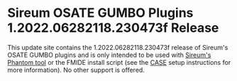 # Sireum OSATE GUMBO Plugins 1.2022.06282118.230473f Release

This update site contains the 1.2022.06282118.230473f release of Sireum's OSATE GUMBO plugins and is only
intended to be used with [Sireum's Phantom tool](https://github.com/sireum/phantom)
or the FMIDE install script (see the
[CASE](https://github.com/sireum/case-env#setting-up-fmide-and-hamr-only)
setup instructions for more information). No other support is offered.
